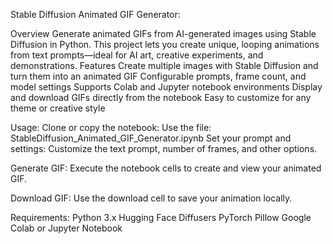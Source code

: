 Stable Diffusion Animated GIF Generator:

Overview
Generate animated GIFs from AI-generated images using Stable Diffusion in Python. This project lets you create unique, looping animations from text prompts—ideal for AI art, creative experiments, and demonstrations.
Features
Create multiple images with Stable Diffusion and turn them into an animated GIF
Configurable prompts, frame count, and model settings
Supports Colab and Jupyter notebook environments
Display and download GIFs directly from the notebook
Easy to customize for any theme or creative style

Usage:
Clone or copy the notebook:
Use the file: StableDiffusion_Animated_GIF_Generator.ipynb
Set your prompt and settings:
Customize the text prompt, number of frames, and other options.

Generate GIF:
Execute the notebook cells to create and view your animated GIF.

Download GIF:
Use the download cell to save your animation locally.

Requirements:
Python 3.x
Hugging Face Diffusers
PyTorch
Pillow
Google Colab or Jupyter Notebook
